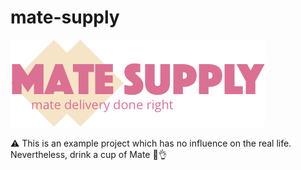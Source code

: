# mate-supply

![mate supply logo](mate-supply-logo.png)

⚠ This is an example project which has no influence on the real life. Nevertheless, drink a cup of Mate 🍵👌

